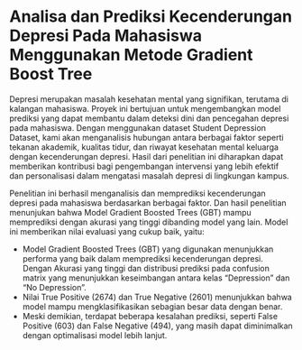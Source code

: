# Analisa dan Prediksi Kecenderungan Depresi Pada Mahasiswa Menggunakan Metode Gradient Boost Tree
Depresi merupakan masalah kesehatan mental yang signifikan, terutama di kalangan mahasiswa. Proyek ini bertujuan untuk mengembangkan model prediksi yang dapat membantu dalam deteksi dini dan pencegahan depresi pada mahasiswa. Dengan menggunakan dataset Student Depression Dataset, kami akan menganalisis hubungan antara berbagai faktor seperti tekanan akademik, kualitas tidur, dan riwayat kesehatan mental keluarga dengan kecenderungan depresi. Hasil dari penelitian ini diharapkan dapat memberikan kontribusi bagi pengembangan intervensi yang lebih efektif dan personalisasi dalam mengatasi masalah depresi di lingkungan kampus.

Penelitian ini berhasil menganalisis dan memprediksi kecenderungan depresi pada mahasiswa berdasarkan berbagai faktor. Dan hasil penelitian menunjukan bahwa Model Gradient Boosted Trees (GBT) mampu memprediksi dengan akurasi yang tinggi dibanding model yang lain. Model ini memberikan nilai evaluasi yang cukup baik, yaitu:

- Model Gradient Boosted Trees (GBT) yang digunakan menunjukkan performa yang baik dalam memprediksi kecenderungan depresi. Dengan Akurasi yang tinggi dan distribusi prediksi pada confusion matrix yang menunjukkan keseimbangan antara kelas “Depression” dan “No Depression”.
- Nilai True Positive (2674) dan True Negative (2601) menunjukkan bahwa model mampu mengklasifikasikan sebagian besar data dengan benar.
- Meski demikian, terdapat beberapa kesalahan prediksi, seperti False Positive (603) dan False Negative (494), yang masih dapat diminimalkan dengan optimalisasi model lebih lanjut.
